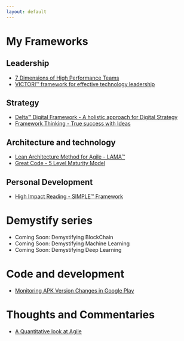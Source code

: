 ```yaml
---
layout: default
---
```


# My Frameworks
## Leadership
* [7 Dimensions of High Performance Teams](/hpt)
* [VICTORI™️ framework for effective technology leadership](/victori)


## Strategy
* [Delta™️ Digital Framework - A holistic approach for Digital Strategy](/deltadigital)
* [Framework Thinking - True success with Ideas](/framethink)

## Architecture and technology
* [Lean Architecture Method for Agile - LAMA™️](/lama/)
* [Great Code - 5 Level Maturity Model](/greatcode/)

## Personal Development
* [High Impact Reading - SIMPLE™️ Framework](/hireading)

# Demystify series
* Coming Soon: Demystifying BlockChain
* Coming Soon: Demystifying Machine Learning
* Coming Soon: Demystifying Deep Learning


# Code and development
* [Monitoring APK Version Changes in Google Play](/appmonitor/)

# Thoughts and Commentaries
* [A Quantitative look at Agile](http://ramachandran.io/2017/08/10/AgileQuant.html)
